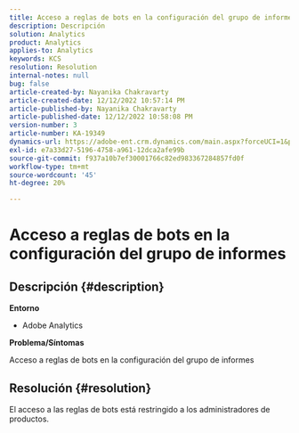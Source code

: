 ```yaml
---
title: Acceso a reglas de bots en la configuración del grupo de informes
description: Descripción
solution: Analytics
product: Analytics
applies-to: Analytics
keywords: KCS
resolution: Resolution
internal-notes: null
bug: false
article-created-by: Nayanika Chakravarty
article-created-date: 12/12/2022 10:57:14 PM
article-published-by: Nayanika Chakravarty
article-published-date: 12/12/2022 10:58:08 PM
version-number: 3
article-number: KA-19349
dynamics-url: https://adobe-ent.crm.dynamics.com/main.aspx?forceUCI=1&pagetype=entityrecord&etn=knowledgearticle&id=97b4f74e-707a-ed11-81ac-6045bd006b25
exl-id: e7a33d27-5196-4758-a961-12dca2afe99b
source-git-commit: f937a10b7ef30001766c82ed983367284857fd0f
workflow-type: tm+mt
source-wordcount: '45'
ht-degree: 20%

---
```


# Acceso a reglas de bots en la configuración del grupo de informes

## Descripción {#description}


<b>Entorno</b>

- Adobe Analytics

<b>Problema/Síntomas</b>

Acceso a reglas de bots en la configuración del grupo de informes


## Resolución {#resolution}


El acceso a las reglas de bots está restringido a los administradores de productos.
